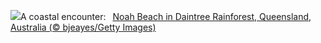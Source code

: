 ![](https://www.bing.com/th?id=OHR.NoahBeach_EN-US4383778312_UHD.jpg&w=1000)A coastal encounter:&nbsp;&ensp;[Noah Beach in Daintree Rainforest, Queensland, Australia (© bjeayes/Getty Images)](https://www.bing.com/th?id=OHR.NoahBeach_EN-US4383778312_UHD.jpg)
<br><br/>
